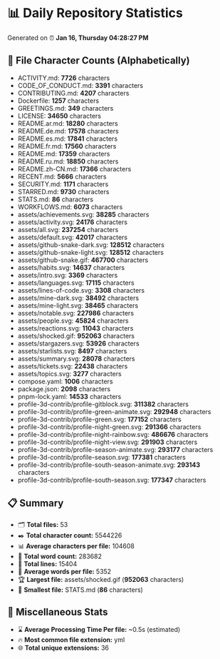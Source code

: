 # 📊 Daily Repository Statistics
Generated on ⏰ **Jan 16, Thursday 04:28:27 PM**

## 📂 File Character Counts (Alphabetically)
- ACTIVITY.md: **7726** characters
- CODE_OF_CONDUCT.md: **3391** characters
- CONTRIBUTING.md: **4207** characters
- Dockerfile: **1257** characters
- GREETINGS.md: **349** characters
- LICENSE: **34650** characters
- README.ar.md: **18280** characters
- README.de.md: **17578** characters
- README.es.md: **17841** characters
- README.fr.md: **17560** characters
- README.md: **17359** characters
- README.ru.md: **18850** characters
- README.zh-CN.md: **17366** characters
- RECENT.md: **5666** characters
- SECURITY.md: **1171** characters
- STARRED.md: **9730** characters
- STATS.md: **86** characters
- WORKFLOWS.md: **6073** characters
- assets/achievements.svg: **38285** characters
- assets/activity.svg: **24176** characters
- assets/all.svg: **237254** characters
- assets/default.svg: **42017** characters
- assets/github-snake-dark.svg: **128512** characters
- assets/github-snake-light.svg: **128512** characters
- assets/github-snake.gif: **467700** characters
- assets/habits.svg: **14637** characters
- assets/intro.svg: **3369** characters
- assets/languages.svg: **17115** characters
- assets/lines-of-code.svg: **3308** characters
- assets/mine-dark.svg: **38492** characters
- assets/mine-light.svg: **38465** characters
- assets/notable.svg: **227986** characters
- assets/people.svg: **45824** characters
- assets/reactions.svg: **11043** characters
- assets/shocked.gif: **952063** characters
- assets/stargazers.svg: **53926** characters
- assets/starlists.svg: **8497** characters
- assets/summary.svg: **28078** characters
- assets/tickets.svg: **22438** characters
- assets/topics.svg: **3277** characters
- compose.yaml: **1006** characters
- package.json: **2098** characters
- pnpm-lock.yaml: **14533** characters
- profile-3d-contrib/profile-gitblock.svg: **311382** characters
- profile-3d-contrib/profile-green-animate.svg: **292948** characters
- profile-3d-contrib/profile-green.svg: **177152** characters
- profile-3d-contrib/profile-night-green.svg: **291366** characters
- profile-3d-contrib/profile-night-rainbow.svg: **486676** characters
- profile-3d-contrib/profile-night-view.svg: **291903** characters
- profile-3d-contrib/profile-season-animate.svg: **293177** characters
- profile-3d-contrib/profile-season.svg: **177381** characters
- profile-3d-contrib/profile-south-season-animate.svg: **293143** characters
- profile-3d-contrib/profile-south-season.svg: **177347** characters

## 📋 Summary
- 🗂️ **Total files:** 53
- ✒️ **Total character count:** 5544226
- 📊 **Average characters per file:** 104608
- 📝 **Total word count:** 283682
- 🧾 **Total lines:** 15404
- 📐 **Average words per file:** 5352
- 🏆 **Largest file:** assets/shocked.gif (**952063** characters)
- 🥉 **Smallest file:** STATS.md (**86** characters)

## 🌟 Miscellaneous Stats
- ⌛ **Average Processing Time Per file:** ~0.5s (estimated)
- 🔥 **Most common file extension:** yml
- 🌐 **Total unique extensions:** 36
